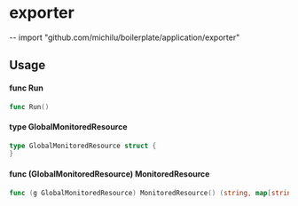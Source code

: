 # exporter
--
    import "github.com/michilu/boilerplate/application/exporter"


## Usage

#### func  Run

```go
func Run()
```

#### type GlobalMonitoredResource

```go
type GlobalMonitoredResource struct {
}
```


#### func (GlobalMonitoredResource) MonitoredResource

```go
func (g GlobalMonitoredResource) MonitoredResource() (string, map[string]string)
```
